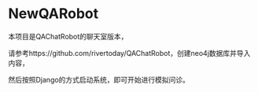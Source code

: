 # NewQARobot
本项目是QAChatRobot的聊天室版本，

请参考https://github.com/rivertoday/QAChatRobot，创建neo4j数据库并导入内容，

然后按照Django的方式启动系统，即可开始进行模拟问诊。